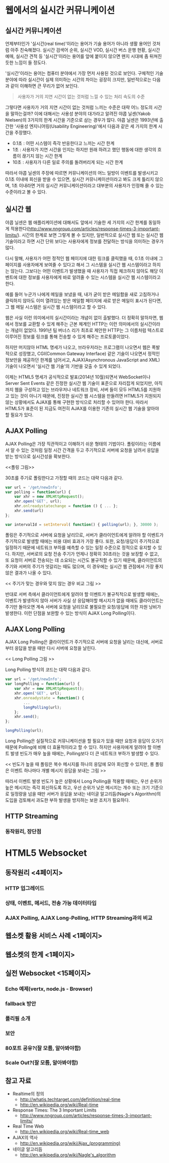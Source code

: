 # 웹에서의 실시간 커뮤니케이션

## 실시간 커뮤니케이션

언제부터인가 '실시간(real time)'이라는 용어가 기술 용어가 아니라 생활 용어인 것처럼 아주 친숙해졌다. 실시간 검색어 순위, 실시간 VOD, 실시간 버스 운행 현황, 실시간 예매, 실시간 견적 등 '실시간'이라는 용어를 앞에 붙이지 않으면 왠지 시대에 좀 뒤쳐진 듯한 느낌이 들 정도다.

'실시간'이라는 용어는 컴퓨터 분야에서 가장 먼저 사용된 것으로 보인다. 구체적인 기술 분야에 따라 실시간이 실제 의미하는 시간의 차이는 굉장히 크지만, 일반적으로는 다음과 같이 이해하면 큰 무리가 없어 보인다.

> 사용자가 거의 지연 시간이 없는 것처럼 느낄 수 있는 처리 속도의 수준

그렇다면 사용자가 거의 지연 시간이 없는 것처럼 느끼는 수준은 대략 어느 정도의 시간을 말하는걸까? 이에 대해서는 사용성 분야의 대가라고 알려진 야콥 닐센(Yakob Nielsen)의 3가지의 한계 시간을 기준으로 삼는 경우가 많다. 야콥 닐센은 1993년에 출간한 '사용성 엔지니어링(Usability Engineering)'에서 다음과 같은 세 가지의 한계 시간을 주장했다.

- 0.1초 : 어떤 시스템이 즉각 반응한다고 느끼는 시간 한계
- 1초 : 사용자가 지연 시간을 인지는 하지만 원래 하려고 했던 행동에 대한 생각의 흐름이 끊기지 않는 시간 한계
- 10초 : 사용자가 다른 일로 주의를 돌려버리게 되는 시간 한계

따라서 야콥 닐센의 주장에 따르면 커뮤니케이션의 어느 일방이 이벤트를 발생시키고 0.1초 이내에 회신을 받을 수 있으면, 실시간 커뮤니케이션이라고 봐도 크게 틀리지 않으며, 1초 이내라면 거의 실시간 커뮤니케이션이라고 대부분의 사용자가 인정해 줄 수 있는 수준이라고 볼 수 있다.


## 실시간 웹

야콥 닐센은 웹 애플리케이션에 대해서도 앞에서 기술한 세 가지의 시간 한계를 동일하게 적용한다(http://www.nngroup.com/articles/response-times-3-important-limits/). 시간의 한계로 보면 그렇게 볼 수 있지만, 일반적으로 실시간 웹 또는 실시간 웹 기술이라고 하면 시간 단위 보다는 사용자에게 정보를 전달하는 방식을 의미하는 경우가 많다. 

다시 말해, 사용자가 어떤 정적인 웹 페이지에 대한 링크를 클릭했을 때, 0.1초 이내에 그 페이지를 사용자에게 보여줄 수 있다고 해서 그 시스템을 실시간 웹 시스템이라고 하지는 않는다. 그보다는 어떤 이벤트가 발생했을 때 사용자가 직접 체크하지 않아도 해당 이벤트에 대한 정보를 사용자에게 바로 알려줄 수 있는 시스템을 실시간 웹 시스템이라고 한다.  

예를 들어 누군가 나에게 메일을 보냈을 때, 내가 굳이 받은 메일함을 새로 고침하거나 클릭하지 않아도 이미 열려있는 받은 메일함 페이지에 새로 받은 메일이 표시가 된다면, 그 웹 메일 시스템은 실시간 웹 시스템이라고 할 수 있다.

웹은 사실 이런 의미에서의 실시간이라는 개념이 없이 출발했다. 더 정확히 말하자면, 웹에서 정보를 교환할 수 있게 해주는 근본 체계인 HTTP는 이런 의미에서의 실시간이라는 개념이 없었다. 1991년 팀 버너스 리가 최초로 제안한 HTTP는 그 이름처럼 텍스트로 이루어진 정보를 링크를 통해 전송할 수 있게 해주는 프로토콜이었다.

하지만 머지않아 HTML 명세가 나오고, 브라우저라는 프로그램이 나오면서 웹은 폭발적으로 성장했고, CGI(Common Gateway Interface) 같은 기술이 나오면서 정적인 정보만을 제공하던 한계를 넘어서고, AJAX(Asynchronous JavaScript and XML) 기술이 나오면서 '실시간 웹 기술'의 기반을 갖출 수 있게 되었다.

이제는 HTML5 명세가 공식적으로 발표(2014년 10월)되면서 WebSocket이나 Server Sent Events 같은 진정한 실시간 웹 기술이 표준으로 자리잡게 되었지만, 아직까지 웹을 구성하고 있는 브라우저나 네트워크 장비, 서버 들이 모두 HTML5를 지원하고 있는 것이 아니기 때문에, 진정한 실시간 웹 시스템을 만들려면 HTML5가 지원되지 않는 상황에서도 AJAX를 통해 구현한 방식으로 처리할 수 있어야 한다. 따라서 HTML5가 표준이 된 지금도 여전히 AJAX를 이용한 기존의 실시간 웹 기술을 알아야 할 필요가 있다.

## AJAX Polling

AJAX Polling은 가장 직관적이고 이해하기 쉬운 형태의 기법이다. 폴링이라는 이름에서 알 수 있는 것처럼 일정 시간 간격을 두고 주기적으로 서버에 요청을 날려서 응답을 받는 방식으로 실시간성을 확보한다.

<<폴링 그림>>

30초를 주기로 폴링한다고 가정할 때의 코드는 대략 다음과 같다.

``` javascript
var url = '/get/newInfo';
var polling = function(url) {
    var xhr = new XMLHttpRequest();
    xhr.open('GET', url);
    xhr.onlreadystatechange = function () { ... };
    xhr.send(url)
};

var intervalId = setInterval( function() { polling(url); }, 30000 ); 
```

폴링은 주기적으로 서버에 요청을 날리므로, 서버가 클라이언트에게 알려야 할 이벤트가 주기적으로 발생할 때에는 비용 대비 효과가 가장 좋다. 또한, 요청/응답이 주기적으로 일정하기 때문에 네트워크 부하를 예측할 수 있는 일정 수준으로 정적으로 유지할 수 있다. 하지만, 서버로의 요청 전송 주기가 언제나 정확히 30초라는 것을 보장할 수 없고, 또 요청이 서버로 전송되는 데 소요되는 시간도 불규칙할 수 있기 때문에, 클라이언트의 주기와 서버의 주기가 엇갈리는 때도 많으며, 이 경우에는 실시간 웹 관점에서 가장 좋지 않은 결과가 나올 수 있다.

<< 주기가 맞는 경우와 맞지 않는 경우 비교 그림 >>

반대로 서버 측에서 클라이언트에게 알려야 할 이벤트가 불규칙적으로 발생할 때에는, 이벤트가 발생하지 않아 서버가 사실 상 응답해야할 메시지가 없을 때에도 클라이언트는 주기만 돌아오면 계속 서버에 요청을 날리므로 불필요한 요청/응답에 의한 자원 낭비가 발생한다. 이런 단점을 보완할 수 있는 방식이 AJAX Long Polling이다.

## AJAX Long Polling

AJAX Long Polling은 클라이언트가 주기적으로 서버에 요청을 날리는 대신에, 서버로부터 응답을 받을 때만 다시 서버에 요청을 날린다.

<< Long Polling  그림 >>

Long Polling 방식의 코드는 대략 다음과 같다.

``` javascript
var url = '/get/newInfo';
var longPolling = function(url) {
    var xhr = new XMLHttpRequest();
    xhr.open('GET', url);
    xhr.onreadystate = function() { 
        ... 
        longPolling(url);
    };
    xhr.send();
};

longPolling(url);
```

Long Polling은 실질적으로 커뮤니케이션을 할 필요가 있을 때만 요청과 응답이 오가기 때문에 Polling에 비해 더 효율적이라고 할 수 있다. 하지만 사용자에게 알려야 할 이벤트 발생 빈도가 매우 높을 때에는, Polling보다 더 큰 네트워크 부하가 발생할 수 있다.

<< 빈도가 높을 때 폴링은 복수 메시지를 하나의 응답에 모아 회신할 수 있지만, 롱 폴링은 이벤트 하나마다 개별 메시지 응답을 보내는 그림 >>

따라서 이벤트 발생 빈도가 높은 상황에서 Long Polling을 적용할 때에는, 우선 순위가 높은 메시지는 즉각 회신하도록 하고, 우선 순위가 낮은 메시지는 개수 또는 크기 기준으로 일정량을 넘을 때만 서버가 응답을 보내는 네이글 알고리듬(Nagle's Algorithm)의 도입을 검토해서 과도한 부하 발생을 방지하는 보완 조치가 필요하다.

## HTTP Streaming
### 동작원리, 장단점

# HTML5 Websocket
## 동작원리 <4페이지>
### HTTP 업그레이드
### 상태, 이벤트, 메서드, 전송 가능 데이터타입
### AJAX Polling, AJAX Long-Polling, HTTP Streaming과의 비교
## 웹소켓 활용 서비스 사례 <1페이지>
## 웹소켓의 한계 <1페이지>
## 실전 Websocket <15페이지>
### Echo 예제(vertx, node.js - Browser)
### fallback 방안
### 폴리필 소개
### 보안
### 80포트 공유?(잘 모름, 알아봐야함)
### Scale Out?(잘 모름, 알아봐야함)


## 참고 자료

- Realtime의 정의
    - http://whatis.techtarget.com/definition/real-time
    - http://en.wikipedia.org/wiki/Real-time
- Response Times: The 3 Important Limits
    - http://www.nngroup.com/articles/response-times-3-important-limits/
- Real Time Web
    - http://en.wikipedia.org/wiki/Real-time_web
- AJAX의 역사
    - http://en.wikipedia.org/wiki/Ajax_(programming)
- 네이글 알고리듬
    - http://en.wikipedia.org/wiki/Nagle's_algorithm

